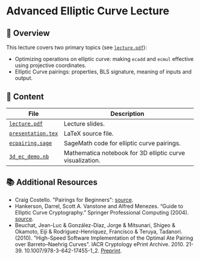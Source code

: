 # Advanced Elliptic Curve Lecture

## :pencil: Overview

This lecture covers two primary topics (see [`lecture.pdf`](lecture.pdf)):

- Optimizing operations on elliptic curve: making `ecadd` and `ecmul` effective using projective coordinates.
- Elliptic Curve pairings: properties, BLS signature, meaning of inputs and output.

## 📰 Content

| File | Description |
| ---- | ----------- |
| [`lecture.pdf`](lecture.pdf) | Lecture slides. |
| [`presentation.tex`](presentation.tex) | LaTeX source file. |
| [`ecpairing.sage`](ecpairing.sage) | SageMath code for elliptic curve pairings. |
| [`3d_ec_demo.nb`](3d_ec_demo.nb) | Mathematica notebook for 3D elliptic curve visualization. |

## :books: Additional Resources

- Craig Costello. "Pairings for Beginners": [source](https://static1.squarespace.com/static/5fdbb09f31d71c1227082339/t/5ff394720493bd28278889c6/1609798774687/PairingsForBeginners.pdf).
- Hankerson, Darrel, Scott A. Vanstone and Alfred Menezes. “Guide to Elliptic Curve Cryptography.” Springer Professional Computing (2004). [source](http://tomlr.free.fr/Math%E9matiques/Math%20Complete/Cryptography/Guide%20to%20Elliptic%20Curve%20Cryptography%20-%20D.%20Hankerson,%20A.%20Menezes,%20S.%20Vanstone.pdf).
- Beuchat, Jean-Luc & González-Díaz, Jorge & Mitsunari, Shigeo & Okamoto, Eiji & Rodríguez-Henríquez, Francisco & Teruya, Tadanori. (2010). "High-Speed Software Implementation of the Optimal Ate Pairing over Barreto–Naehrig Curves". IACR Cryptology ePrint Archive. 2010. 21-39. 10.1007/978-3-642-17455-1_2. [Preprint](https://eprint.iacr.org/2010/354.pdf).
